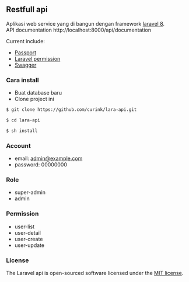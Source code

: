 ## Restfull api

Aplikasi web service yang di bangun dengan framework [laravel 8](https://laravel.com).<br>
API documentation http://localhost:8000/api/documentation

Current include:
* [Passport](https://github.com/laravel/passport)
* [Laravel permission](https://github.com/spatie/laravel-permission)
* [Swagger](https://github.com/DarkaOnLine/L5-Swagger)

### Cara install

* Buat database baru
* Clone project ini
``` bash
$ git clone https://github.com/curink/lara-api.git

$ cd lara-api

$ sh install
```


### Account
* email: admin@example.com
* password: 00000000

### Role
* super-admin
* admin

### Permission
* user-list
* user-detail
* user-create
* user-update

### License

The Laravel api is open-sourced software licensed under the [MIT license](https://opensource.org/licenses/MIT).

